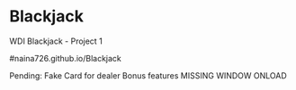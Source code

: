 # Blackjack
WDI Blackjack - Project 1

#naina726.github.io/Blackjack

Pending: 
Fake Card for dealer
Bonus features
MISSING WINDOW ONLOAD
